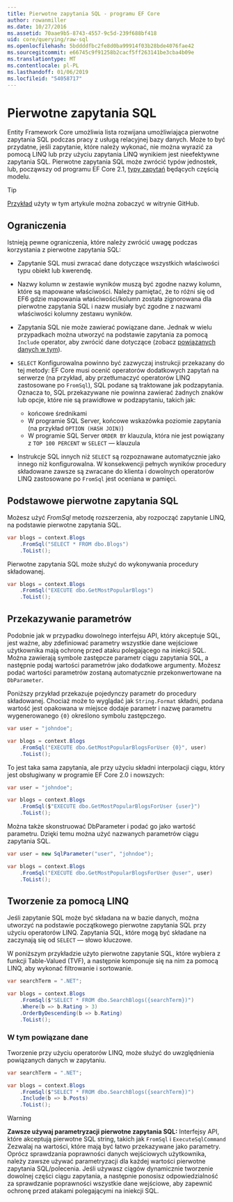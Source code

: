 ```yaml
---
title: Pierwotne zapytania SQL - programu EF Core
author: rowanmiller
ms.date: 10/27/2016
ms.assetid: 70aae9b5-8743-4557-9c5d-239f688bf418
uid: core/querying/raw-sql
ms.openlocfilehash: 5bddddfbc2fe8d0ba99914f03b28bde4076fae42
ms.sourcegitcommit: e66745c9f91258b2cacf5ff263141be3cba4b09e
ms.translationtype: MT
ms.contentlocale: pl-PL
ms.lasthandoff: 01/06/2019
ms.locfileid: "54058717"
---
```

# <a name="raw-sql-queries"></a>Pierwotne zapytania SQL

Entity Framework Core umożliwia lista rozwijana umożliwiająca pierwotne zapytania SQL podczas pracy z usługą relacyjnej bazy danych. Może to być przydatne, jeśli zapytanie, które należy wykonać, nie można wyrazić za pomocą LINQ lub przy użyciu zapytania LINQ wynikiem jest nieefektywne zapytania SQL. Pierwotne zapytania SQL może zwrócić typów jednostek, lub, począwszy od programu EF Core 2.1, [typy zapytań](xref:core/modeling/query-types) będących częścią modelu.

> [!TIP]  
> [Przykład](https://github.com/aspnet/EntityFramework.Docs/tree/master/samples/core/Querying) użyty w tym artykule można zobaczyć w witrynie GitHub.

## <a name="limitations"></a>Ograniczenia

Istnieją pewne ograniczenia, które należy zwrócić uwagę podczas korzystania z pierwotne zapytania SQL:

* Zapytanie SQL musi zwracać dane dotyczące wszystkich właściwości typu obiekt lub kwerendę.

* Nazwy kolumn w zestawie wyników muszą być zgodne nazwy kolumn, które są mapowane właściwości. Należy pamiętać, że to różni się od EF6 gdzie mapowania właściwości/kolumn została zignorowana dla pierwotne zapytania SQL i nazw musiały być zgodne z nazwami właściwości kolumny zestawu wyników.

* Zapytania SQL nie może zawierać powiązane dane. Jednak w wielu przypadkach można utworzyć na podstawie zapytania za pomocą `Include` operator, aby zwrócić dane dotyczące (zobacz [powiązanych danych w tym](#including-related-data)).

* `SELECT` Konfigurowalna powinno być zazwyczaj instrukcji przekazany do tej metody: EF Core musi ocenić operatorów dodatkowych zapytań na serwerze (na przykład, aby przetłumaczyć operatorów LINQ zastosowane po `FromSql`), SQL podane są traktowane jak podzapytania. Oznacza to, SQL przekazywane nie powinna zawierać żadnych znaków lub opcje, które nie są prawidłowe w podzapytaniu, takich jak:
  * końcowe średnikami
  * W programie SQL Server, końcowe wskazówka poziomie zapytania (na przykład `OPTION (HASH JOIN)`)
  * W programie SQL Server `ORDER BY` klauzula, która nie jest powiązany z `TOP 100 PERCENT` w `SELECT` — klauzula

* Instrukcje SQL innych niż `SELECT` są rozpoznawane automatycznie jako innego niż konfigurowalna. W konsekwencji pełnych wyników procedury składowane zawsze są zwracane do klienta i dowolnych operatorów LINQ zastosowane po `FromSql` jest oceniana w pamięci.

## <a name="basic-raw-sql-queries"></a>Podstawowe pierwotne zapytania SQL

Możesz użyć *FromSql* metodę rozszerzenia, aby rozpocząć zapytanie LINQ, na podstawie pierwotne zapytania SQL.

<!-- [!code-csharp[Main](samples/core/Querying/Querying/RawSQL/Sample.cs)] -->
``` csharp
var blogs = context.Blogs
    .FromSql("SELECT * FROM dbo.Blogs")
    .ToList();
```

Pierwotne zapytania SQL może służyć do wykonywania procedury składowanej.

<!-- [!code-csharp[Main](samples/core/Querying/Querying/RawSQL/Sample.cs)] -->
``` csharp
var blogs = context.Blogs
    .FromSql("EXECUTE dbo.GetMostPopularBlogs")
    .ToList();
```

## <a name="passing-parameters"></a>Przekazywanie parametrów

Podobnie jak w przypadku dowolnego interfejsu API, który akceptuje SQL, jest ważne, aby zdefiniować parametry wszystkie dane wejściowe użytkownika mają ochronę przed ataku polegającego na iniekcji SQL. Można zawierają symbole zastępcze parametr ciągu zapytania SQL, a następnie podaj wartości parametrów jako dodatkowe argumenty. Możesz podać wartości parametrów zostaną automatycznie przekonwertowane na `DbParameter`.

Poniższy przykład przekazuje pojedynczy parametr do procedury składowanej. Chociaż może to wyglądać jak `String.Format` składni, podana wartość jest opakowana w miejsce dodaje parametr i nazwę parametru wygenerowanego `{0}` określono symbolu zastępczego.

<!-- [!code-csharp[Main](samples/core/Querying/Querying/RawSQL/Sample.cs)] -->
``` csharp
var user = "johndoe";

var blogs = context.Blogs
    .FromSql("EXECUTE dbo.GetMostPopularBlogsForUser {0}", user)
    .ToList();
```

To jest taka sama zapytania, ale przy użyciu składni interpolacji ciągu, który jest obsługiwany w programie EF Core 2.0 i nowszych:

<!-- [!code-csharp[Main](samples/core/Querying/Querying/RawSQL/Sample.cs)] -->
``` csharp
var user = "johndoe";

var blogs = context.Blogs
    .FromSql($"EXECUTE dbo.GetMostPopularBlogsForUser {user}")
    .ToList();
```

Można także skonstruować DbParameter i podać go jako wartość parametru. Dzięki temu można użyć nazwanych parametrów ciągu zapytania SQL.

<!-- [!code-csharp[Main](samples/core/Querying/Querying/RawSQL/Sample.cs)] -->
``` csharp
var user = new SqlParameter("user", "johndoe");

var blogs = context.Blogs
    .FromSql("EXECUTE dbo.GetMostPopularBlogsForUser @user", user)
    .ToList();
```

## <a name="composing-with-linq"></a>Tworzenie za pomocą LINQ

Jeśli zapytanie SQL może być składana na w bazie danych, można utworzyć na podstawie początkowego pierwotne zapytania SQL przy użyciu operatorów LINQ. Zapytania SQL, które mogą być składane na zaczynają się od `SELECT` — słowo kluczowe.

W poniższym przykładzie użyto pierwotne zapytanie SQL, które wybiera z funkcji Table-Valued (TVF), a następnie komponuje się na nim za pomocą LINQ, aby wykonać filtrowanie i sortowanie.

<!-- [!code-csharp[Main](samples/core/Querying/Querying/RawSQL/Sample.cs)] -->
``` csharp
var searchTerm = ".NET";

var blogs = context.Blogs
    .FromSql($"SELECT * FROM dbo.SearchBlogs({searchTerm})")
    .Where(b => b.Rating > 3)
    .OrderByDescending(b => b.Rating)
    .ToList();
```

### <a name="including-related-data"></a>W tym powiązane dane

Tworzenie przy użyciu operatorów LINQ, może służyć do uwzględnienia powiązanych danych w zapytaniu.

<!-- [!code-csharp[Main](samples/core/Querying/Querying/RawSQL/Sample.cs)] -->
``` csharp
var searchTerm = ".NET";

var blogs = context.Blogs
    .FromSql($"SELECT * FROM dbo.SearchBlogs({searchTerm})")
    .Include(b => b.Posts)
    .ToList();
```

> [!WARNING]  
> **Zawsze używaj parametryzacji pierwotne zapytania SQL:** Interfejsy API, które akceptują pierwotne SQL string, takich jak `FromSql` i `ExecuteSqlCommand` Zezwalaj na wartości, które mają być łatwo przekazywane jako parametry. Oprócz sprawdzania poprawności danych wejściowych użytkownika, należy zawsze używać parametryzacji dla każdej wartości pierwotne zapytania SQL/polecenia. Jeśli używasz ciągów dynamicznie tworzenie dowolnej części ciągu zapytania, a następnie ponosisz odpowiedzialność za sprawdzanie poprawności wszystkie dane wejściowe, aby zapewnić ochronę przed atakami polegającymi na iniekcji SQL.
